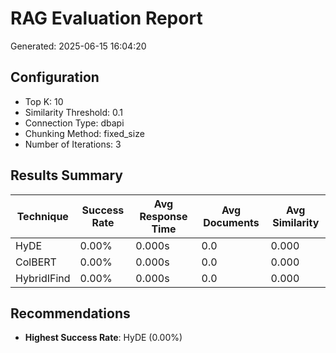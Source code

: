 # RAG Evaluation Report
Generated: 2025-06-15 16:04:20

## Configuration
- Top K: 10
- Similarity Threshold: 0.1
- Connection Type: dbapi
- Chunking Method: fixed_size
- Number of Iterations: 3

## Results Summary

| Technique | Success Rate | Avg Response Time | Avg Documents | Avg Similarity |
|-----------|--------------|-------------------|---------------|----------------|
| HyDE | 0.00% | 0.000s | 0.0 | 0.000 |
| ColBERT | 0.00% | 0.000s | 0.0 | 0.000 |
| HybridIFind | 0.00% | 0.000s | 0.0 | 0.000 |

## Recommendations

- **Highest Success Rate**: HyDE (0.00%)